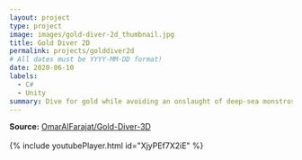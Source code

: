 ```yaml
---
layout: project
type: project
image: images/gold-diver-2d_thumbnail.jpg
title: Gold Diver 2D
permalink: projects/golddiver2d
# All dates must be YYYY-MM-DD format!
date: 2020-06-10
labels:
  - C#
  - Unity
summary: Dive for gold while avoiding an onslaught of deep-sea monstrosities!
---
```

**Source:** <a href="https://github.com/OmarAlFarajat/Gold-Diver-2D"><i class="large github icon"></i>OmarAlFarajat/Gold-Diver-3D</a>  
<br>
{% include youtubePlayer.html id="XjyPEf7X2iE" %}  
<br>